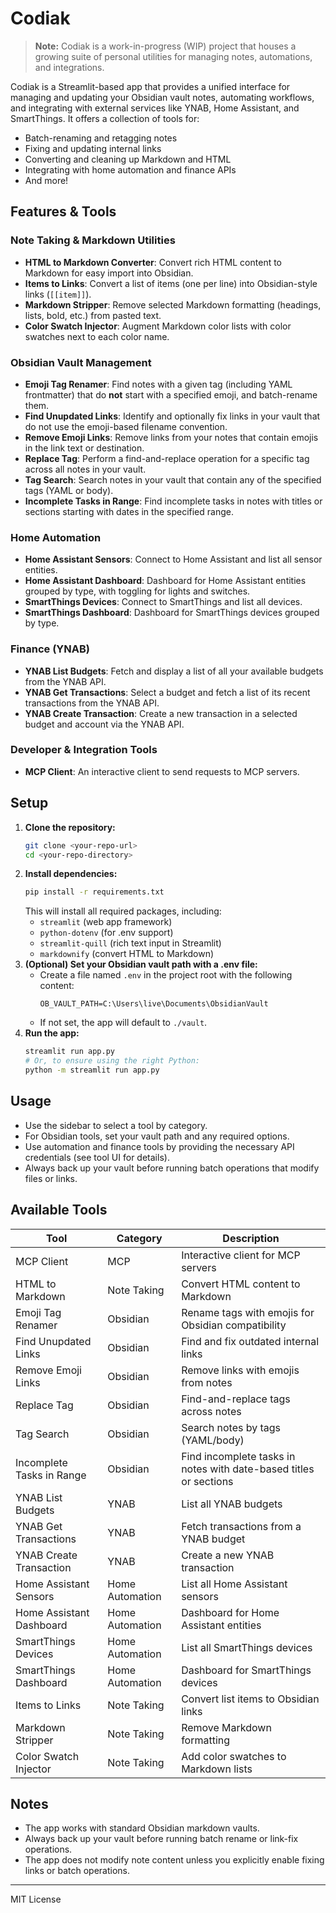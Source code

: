 # Codiak

> **Note:** Codiak is a work-in-progress (WIP) project that houses a growing suite of personal utilities for managing notes, automations, and integrations.

Codiak is a Streamlit-based app that provides a unified interface for managing and updating your Obsidian vault notes, automating workflows, and integrating with external services like YNAB, Home Assistant, and SmartThings. It offers a collection of tools for:

- Batch-renaming and retagging notes
- Fixing and updating internal links
- Converting and cleaning up Markdown and HTML
- Integrating with home automation and finance APIs
- And more!

## Features & Tools

### Note Taking & Markdown Utilities
- **HTML to Markdown Converter**: Convert rich HTML content to Markdown for easy import into Obsidian.
- **Items to Links**: Convert a list of items (one per line) into Obsidian-style links (`[[item]]`).
- **Markdown Stripper**: Remove selected Markdown formatting (headings, lists, bold, etc.) from pasted text.
- **Color Swatch Injector**: Augment Markdown color lists with color swatches next to each color name.

### Obsidian Vault Management
- **Emoji Tag Renamer**: Find notes with a given tag (including YAML frontmatter) that do **not** start with a specified emoji, and batch-rename them.
- **Find Unupdated Links**: Identify and optionally fix links in your vault that do not use the emoji-based filename convention.
- **Remove Emoji Links**: Remove links from your notes that contain emojis in the link text or destination.
- **Replace Tag**: Perform a find-and-replace operation for a specific tag across all notes in your vault.
- **Tag Search**: Search notes in your vault that contain any of the specified tags (YAML or body).
- **Incomplete Tasks in Range**: Find incomplete tasks in notes with titles or sections starting with dates in the specified range.

### Home Automation
- **Home Assistant Sensors**: Connect to Home Assistant and list all sensor entities.
- **Home Assistant Dashboard**: Dashboard for Home Assistant entities grouped by type, with toggling for lights and switches.
- **SmartThings Devices**: Connect to SmartThings and list all devices.
- **SmartThings Dashboard**: Dashboard for SmartThings devices grouped by type.

### Finance (YNAB)
- **YNAB List Budgets**: Fetch and display a list of all your available budgets from the YNAB API.
- **YNAB Get Transactions**: Select a budget and fetch a list of its recent transactions from the YNAB API.
- **YNAB Create Transaction**: Create a new transaction in a selected budget and account via the YNAB API.

### Developer & Integration Tools
- **MCP Client**: An interactive client to send requests to MCP servers.

## Setup

1. **Clone the repository:**
   ```sh
   git clone <your-repo-url>
   cd <your-repo-directory>
   ```
2. **Install dependencies:**
   ```sh
   pip install -r requirements.txt
   ```
   This will install all required packages, including:
   - `streamlit` (web app framework)
   - `python-dotenv` (for .env support)
   - `streamlit-quill` (rich text input in Streamlit)
   - `markdownify` (convert HTML to Markdown)
3. **(Optional) Set your Obsidian vault path with a .env file:**
   - Create a file named `.env` in the project root with the following content:
     ```env
     OB_VAULT_PATH=C:\Users\live\Documents\ObsidianVault
     ```
   - If not set, the app will default to `./vault`.
4. **Run the app:**
   ```sh
   streamlit run app.py
   # Or, to ensure using the right Python:
   python -m streamlit run app.py
   ```

## Usage
- Use the sidebar to select a tool by category.
- For Obsidian tools, set your vault path and any required options.
- Use automation and finance tools by providing the necessary API credentials (see tool UI for details).
- Always back up your vault before running batch operations that modify files or links.

## Available Tools

| Tool                   | Category         | Description |
|------------------------|-----------------|-------------|
| MCP Client             | MCP             | Interactive client for MCP servers |
| HTML to Markdown       | Note Taking     | Convert HTML content to Markdown |
| Emoji Tag Renamer      | Obsidian        | Rename tags with emojis for Obsidian compatibility |
| Find Unupdated Links   | Obsidian        | Find and fix outdated internal links |
| Remove Emoji Links     | Obsidian        | Remove links with emojis from notes |
| Replace Tag            | Obsidian        | Find-and-replace tags across notes |
| Tag Search             | Obsidian        | Search notes by tags (YAML/body) |
| Incomplete Tasks in Range | Obsidian    | Find incomplete tasks in notes with date-based titles or sections |
| YNAB List Budgets      | YNAB            | List all YNAB budgets |
| YNAB Get Transactions  | YNAB            | Fetch transactions from a YNAB budget |
| YNAB Create Transaction| YNAB            | Create a new YNAB transaction |
| Home Assistant Sensors | Home Automation | List all Home Assistant sensors |
| Home Assistant Dashboard| Home Automation| Dashboard for Home Assistant entities |
| SmartThings Devices    | Home Automation | List all SmartThings devices |
| SmartThings Dashboard  | Home Automation | Dashboard for SmartThings devices |
| Items to Links         | Note Taking     | Convert list items to Obsidian links |
| Markdown Stripper      | Note Taking     | Remove Markdown formatting |
| Color Swatch Injector  | Note Taking     | Add color swatches to Markdown lists |

## Notes
- The app works with standard Obsidian markdown vaults.
- Always back up your vault before running batch rename or link-fix operations.
- The app does not modify note content unless you explicitly enable fixing links or batch operations.

---
MIT License